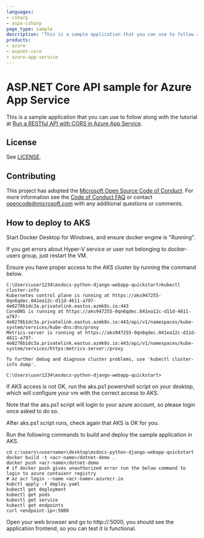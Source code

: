 ```yaml
---
languages:
- csharp
- aspx-csharp
page_type: sample
description: "This is a sample application that you can use to follow along with the Run a RESTful API with CORS in Azure App Service tutorial."
products:
- azure
- aspnet-core
- azure-app-service
---
```


# ASP.NET Core API sample for Azure App Service

This is a sample application that you can use to follow along with the tutorial at 
[Run a RESTful API with CORS in Azure App Service](https://docs.microsoft.com/azure/app-service/app-service-web-tutorial-rest-api). 

## License

See [LICENSE](https://github.com/Azure-Samples/dotnet-core-api/blob/master/LICENSE.md).

## Contributing

This project has adopted the [Microsoft Open Source Code of Conduct](https://opensource.microsoft.com/codeofconduct/). For more information see the [Code of Conduct FAQ](https://opensource.microsoft.com/codeofconduct/faq/) or contact [opencode@microsoft.com](mailto:opencode@microsoft.com) with any additional questions or comments.
  
## How to deploy to AKS

Start Docker Desktop for Windows, and ensure docker engine is "Running".

If you get errors about Hyper-V service or user not belonging to docker-users group, just restart the VM.

Ensure you have proper access to the AKS cluster by running the command below.

```
C:\Users\user1234\msdocs-python-django-webapp-quickstart>kubectl cluster-info
Kubernetes control plane is running at https://aks947255-0qn6qdec.041ea12c-d11d-4611-a797-4e0278b1dc3a.privatelink.eastus.azmk8s.io:443
CoreDNS is running at https://aks947255-0qn6qdec.041ea12c-d11d-4611-a797-4e0278b1dc3a.privatelink.eastus.azmk8s.io:443/api/v1/namespaces/kube-system/services/kube-dns:dns/proxy
Metrics-server is running at https://aks947255-0qn6qdec.041ea12c-d11d-4611-a797-4e0278b1dc3a.privatelink.eastus.azmk8s.io:443/api/v1/namespaces/kube-system/services/https:metrics-server:/proxy

To further debug and diagnose cluster problems, use 'kubectl cluster-info dump'.

C:\Users\user1234\msdocs-python-django-webapp-quickstart>
```

If AKS access is not OK, run the aks.ps1 powershell script on your desktop, which will configure your vm with the correct access to AKS.

Note that the aks.ps1 script will login to your azure account, so please login once asked to do so.

After aks.ps1 script runs, check again that AKS is OK for you.

Run the following commands to build and deploy the sample application in AKS.

```
cd c:\users\<username>\desktop\msdocs-python-django-webapp-quickstart
docker build -t <acr-name>/dotnet-demo .
docker push <acr-name>/dotnet-demo
# if docker push gives unauthorized error run the below command to login to azure contaienr registry
# az acr login --name <acr-name>.azurecr.io
kubctl apply -f deploy.yaml
kubectl get deployment
kubectl get pods
kubectl get service
kubectl get endpoints
curl <endpoint-ip>:5000
```

Open your web browser and go to http://<endpoint-ip>:5000, you should see the application frontend, so you can test it is functional.

